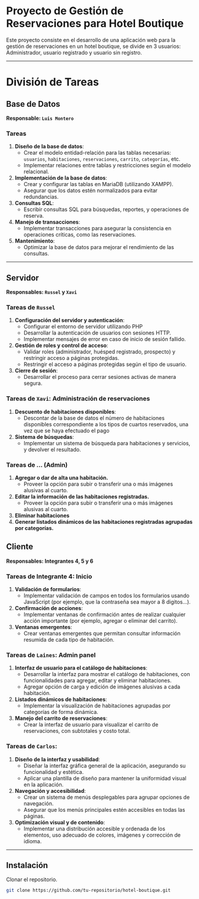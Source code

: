 # Proyecto de Gestión de Reservaciones para Hotel Boutique

Este proyecto consiste en el desarrollo de una aplicación web para la gestión de reservaciones en un hotel boutique, se divide en 3 usuarios: Administrador, usuario registrado y usuario sin registro.


---

# División de Tareas

## Base de Datos
**Responsable: `Luis Montero`**

### Tareas
1. **Diseño de la base de datos**:
   - Crear el modelo entidad-relación para las tablas necesarias: `usuarios`, `habitaciones`, `reservaciones`, `carrito`, `categorías`, etc.
   - Implementar relaciones entre tablas y restricciones según el modelo relacional.
2. **Implementación de la base de datos**:
   - Crear y configurar las tablas en MariaDB (utilizando XAMPP).
   - Asegurar que los datos estén normalizados para evitar redundancias.
3. **Consultas SQL**:
   - Escribir consultas SQL para búsquedas, reportes, y operaciones de reserva.
4. **Manejo de transacciones**:
   - Implementar transacciones para asegurar la consistencia en operaciones críticas, como las reservaciones.
5. **Mantenimiento**:
   - Optimizar la base de datos para mejorar el rendimiento de las consultas.


---
## Servidor

**Responsables: `Russel` y `Xavi`**

### Tareas de `Russel`
1. **Configuración del servidor y autenticación**:
   - Configurar el entorno de servidor utilizando PHP
   - Desarrollar la autenticación de usuarios con sesiones HTTP.
   - Implementar mensajes de error en caso de inicio de sesión fallido.
2. **Gestión de roles y control de acceso**:
   - Validar roles (administrador, huésped registrado, prospecto) y restringir acceso a páginas protegidas.
   - Restringir el acceso a páginas protegidas según el tipo de usuario.
3. **Cierre de sesión**:
   - Desarrollar el proceso para cerrar sesiones activas de manera segura.

### Tareas de `Xavi`: Administración de reservaciones

1. **Descuento de habitaciones disponibles**:
   - Descontar de la base de datos el número de habitaciones disponibles correspondiente a los tipos de cuartos reservados, una vez que se haya efectuado el pago
3. **Sistema de búsquedas**:
   - Implementar un sistema de búsqueda para habitaciones y servicios, y devolver el resultado.

### Tareas de ... (Admin)
1. **Agregar o dar de alta una habitación.**
    - Proveer la opción para subir o transferir una o más imágenes alusivas al cuarto.
2. **Editar la información de las habitaciones registradas.**
    - Proveer la opción para subir o transferir una o más imágenes alusivas al cuarto.
3. **Eliminar habitaciones**
4. **Generar listados dinámicos de las habitaciones registradas agrupadas por categorías.**


## Cliente
**Responsables: Integrantes 4, 5 y 6**

### Tareas de Integrante 4: Inicio 
1. **Validación de formularios**:
   - Implementar validación de campos en todos los formularios usando JavaScript (por ejemplo, que la contraseña sea mayor a 8 digitos...).
2. **Confirmación de acciones**:
   - Implementar ventanas de confirmación antes de realizar cualquier acción importante (por ejemplo, agregar o eliminar del carrito).
3. **Ventanas emergentes**:
   - Crear ventanas emergentes que permitan consultar información resumida de cada tipo de habitación.

### Tareas de `Laines`: Admin panel
1. **Interfaz de usuario para el catálogo de habitaciones**:
   - Desarrollar la interfaz para mostrar el catálogo de habitaciones, con funcionalidades para agregar, editar y eliminar habitaciones.
   - Agregar opción de carga y edición de imágenes alusivas a cada habitación.
2. **Listados dinámicos de habitaciones**:
   - Implementar la visualización de habitaciones agrupadas por categorías de forma dinámica.
3. **Manejo del carrito de reservaciones**:
   - Crear la interfaz de usuario para visualizar el carrito de reservaciones, con subtotales y costo total.

### Tareas de `Carlos`: 
1. **Diseño de la interfaz y usabilidad**:
   - Diseñar la interfaz gráfica general de la aplicación, asegurando su funcionalidad y estética.
   - Aplicar una plantilla de diseño para mantener la uniformidad visual en la aplicación.
2. **Navegación y accesibilidad**:
   - Crear un sistema de menús desplegables para agrupar opciones de navegación.
   - Asegurar que los menús principales estén accesibles en todas las páginas.
3. **Optimización visual y de contenido**:
   - Implementar una distribución accesible y ordenada de los elementos, uso adecuado de colores, imágenes y corrección de idioma.

---

## Instalación

 Clonar el repositorio.
   ```bash
   git clone https://github.com/tu-repositorio/hotel-boutique.git
